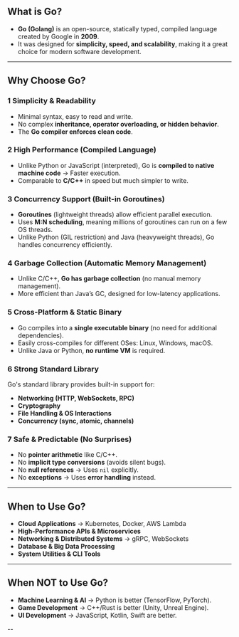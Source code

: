 ## **What is Go?**
- **Go (Golang)** is an open-source, statically typed, compiled language created by Google in **2009**.
- It was designed for **simplicity, speed, and scalability**, making it a great choice for modern software development.

---

## **Why Choose Go?**
### **1 Simplicity & Readability**
- Minimal syntax, easy to read and write.  
- No complex **inheritance, operator overloading, or hidden behavior**.  
- The **Go compiler enforces clean code**.

### **2 High Performance (Compiled Language)**
- Unlike Python or JavaScript (interpreted), Go is **compiled to native machine code** → Faster execution.  
- Comparable to **C/C++** in speed but much simpler to write.

### **3 Concurrency Support (Built-in Goroutines)**
- **Goroutines** (lightweight threads) allow efficient parallel execution.  
- Uses **M:N scheduling**, meaning millions of goroutines can run on a few OS threads.  
- Unlike Python (GIL restriction) and Java (heavyweight threads), Go handles concurrency efficiently.

### **4 Garbage Collection (Automatic Memory Management)**
- Unlike C/C++, **Go has garbage collection** (no manual memory management).  
- More efficient than Java’s GC, designed for low-latency applications.

### **5 Cross-Platform & Static Binary**
- Go compiles into a **single executable binary** (no need for additional dependencies).  
- Easily cross-compiles for different OSes: Linux, Windows, macOS.  
- Unlike Java or Python, **no runtime VM** is required.

### **6 Strong Standard Library**
Go's standard library provides built-in support for:
- **Networking (HTTP, WebSockets, RPC)**
- **Cryptography**
- **File Handling & OS Interactions**
- **Concurrency (sync, atomic, channels)**

### **7 Safe & Predictable (No Surprises)**
- No **pointer arithmetic** like C/C++.  
- No **implicit type conversions** (avoids silent bugs).  
- No **null references** → Uses `nil` explicitly.  
- No **exceptions** → Uses **error handling** instead.
---
## **When to Use Go?**
- **Cloud Applications** → Kubernetes, Docker, AWS Lambda  
- **High-Performance APIs & Microservices**  
- **Networking & Distributed Systems** → gRPC, WebSockets  
- **Database & Big Data Processing**  
- **System Utilities & CLI Tools**

---
## **When NOT to Use Go?**
- **Machine Learning & AI** → Python is better (TensorFlow, PyTorch).  
- **Game Development** → C++/Rust is better (Unity, Unreal Engine).  
- **UI Development** → JavaScript, Kotlin, Swift are better.

--